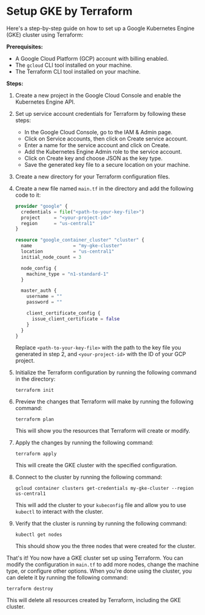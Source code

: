 # Setup GKE by Terraform 
Here's a step-by-step guide on how to set up a Google Kubernetes Engine (GKE) cluster using Terraform:

**Prerequisites:**

- A Google Cloud Platform (GCP) account with billing enabled.
- The `gcloud` CLI tool installed on your machine.
- The Terraform CLI tool installed on your machine.

**Steps:**

1. Create a new project in the Google Cloud Console and enable the Kubernetes Engine API.

2. Set up service account credentials for Terraform by following these steps:
   - In the Google Cloud Console, go to the IAM & Admin page.
   - Click on Service accounts, then click on Create service account.
   - Enter a name for the service account and click on Create.
   - Add the Kubernetes Engine Admin role to the service account.
   - Click on Create key and choose JSON as the key type.
   - Save the generated key file to a secure location on your machine.

3. Create a new directory for your Terraform configuration files.

4. Create a new file named `main.tf` in the directory and add the following code to it:

   ```terraform
   provider "google" {
     credentials = file("<path-to-your-key-file>")
     project     = "<your-project-id>"
     region      = "us-central1"
   }
   
   resource "google_container_cluster" "cluster" {
     name               = "my-gke-cluster"
     location           = "us-central1"
     initial_node_count = 3
   
     node_config {
       machine_type = "n1-standard-1"
     }
   
     master_auth {
       username = ""
       password = ""
   
       client_certificate_config {
         issue_client_certificate = false
       }
     }
   }
   ```

   Replace `<path-to-your-key-file>` with the path to the key file you generated in step 2, and `<your-project-id>` with the ID of your GCP project.

5. Initialize the Terraform configuration by running the following command in the directory:

   ```
   terraform init
   ```

6. Preview the changes that Terraform will make by running the following command:

   ```
   terraform plan
   ```

   This will show you the resources that Terraform will create or modify.

7. Apply the changes by running the following command:

   ```
   terraform apply
   ```

   This will create the GKE cluster with the specified configuration.

8. Connect to the cluster by running the following command:

   ```
   gcloud container clusters get-credentials my-gke-cluster --region us-central1
   ```

   This will add the cluster to your `kubeconfig` file and allow you to use `kubectl` to interact with the cluster.

9. Verify that the cluster is running by running the following command:

   ```
   kubectl get nodes
   ```

   This should show you the three nodes that were created for the cluster.

That's it! You now have a GKE cluster set up using Terraform. You can modify the configuration in `main.tf` to add more nodes, change the machine type, or configure other options. When you're done using the cluster, you can delete it by running the following command:

```
terraform destroy
```

This will delete all resources created by Terraform, including the GKE cluster.